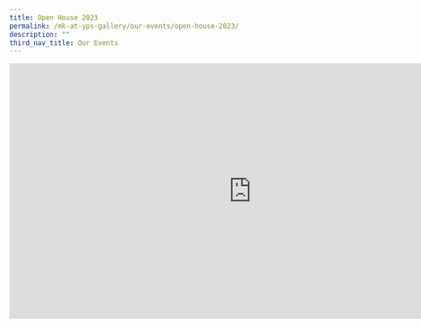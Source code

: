 ```yaml
---
title: Open House 2023
permalink: /mk-at-yps-gallery/our-events/open-house-2023/
description: ""
third_nav_title: Our Events
---
```

<iframe src="https://docs.google.com/presentation/d/e/2PACX-1vSvYJN4G38Adcg2r2xcYuKZAkVt2GWnnPivJS3Mabt_BOvtGmacZGlMjdxHHFrtUCprgxk-R-qEi4Og/embed?start=true&amp;loop=true&amp;delayms=5000" frameborder="0" width="860" height="455" allowfullscreen="true"></iframe>